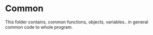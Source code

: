 # Common

This folder contains, common functions, objects, variables.. in general common code to whole program.